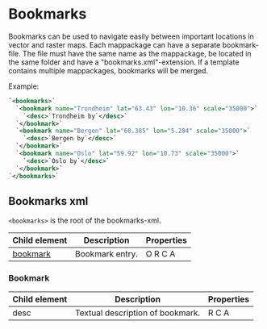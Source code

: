 # Bookmarks

Bookmarks can be used to navigate easily between important locations in vector and raster maps. Each mappackage can have a separate bookmark-file. The file must have the same name as the mappackage, be located in the same folder and have a "bookmarks.xml"-extension. 
If a template contains multiple mappackages, bookmarks will be merged.

Example:

```xml
`<bookmarks>`
  `<bookmark name="Trondheim" lat="63.43" lon="10.36" scale="35000">`
    `<desc>`Trondheim by`</desc>`
  `</bookmark>`
  `<bookmark name="Bergen" lat="60.385" lon="5.284" scale="35000">`
    `<desc>`Bergen by`</desc>`
  `</bookmark>`
  `<bookmark name="Oslo" lat="59.92" lon="10.73" scale="35000">`
    `<desc>`Oslo by`</desc>`
  `</bookmark>`
`</bookmarks>`
```

##  Bookmarks xml

`<bookmarks>` is the root of the bookmarks-xml.

 | Child element         | Description     | Properties | 
 | -------------         | -----------     | ---------- | 
 | [bookmark](#Bookmark) | Bookmark entry. | O R C A    | 

### Bookmark

 | Child element | Description                      | Properties | 
 | ------------- | -----------                      | ---------- | 
 | desc          | Textual description of bookmark. | R C A      | 


